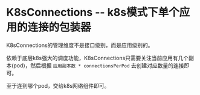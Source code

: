 # K8sConnections -- k8s模式下单个应用的连接的包装器
K8sConnections的管理维度不是接口级别，而是应用级别的。

依赖于底层k8s强大的调度功能，K8sConnections只需要关注当前应用有几个副本(pod)，然后根据 `应用副本数 * connectionsPerPod` 去创建对应数量的连接即可。

至于连到哪个pod，交给k8s网络组件即可。